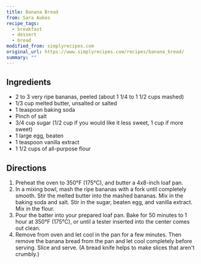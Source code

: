 ```yaml
---
title: Banana Bread
from: Sara Aukes
recipe_tags:
  - breakfast
  - dessert
  - bread
modified_from: simplyrecipes.com
original_url: https://www.simplyrecipes.com/recipes/banana_bread/
summary: ""
---
```


## Ingredients

* 2 to 3 very ripe bananas, peeled (about 1 1/4 to 1 1/2 cups mashed)
* 1/3 cup melted butter, unsalted or salted
* 1 teaspoon baking soda
* Pinch of salt
* 3/4 cup sugar (1/2 cup if you would like it less sweet, 1 cup if more sweet)
* 1 large egg, beaten
* 1 teaspoon vanilla extract
* 1 1/2 cups of all-purpose flour

## Directions

1. Preheat the oven to 350°F (175°C), and butter a 4x8-inch loaf pan.
1. In a mixing bowl, mash the ripe bananas with a fork until completely smooth. Stir the melted butter into the mashed bananas.
Mix in the baking soda and salt. Stir in the sugar, beaten egg, and vanilla extract. Mix in the flour.
1. Pour the batter into your prepared loaf pan. Bake for 50 minutes to 1 hour at 350°F (175°C), or until a tester inserted into the center comes out clean.
1. Remove from oven and let cool in the pan for a few minutes. Then remove the banana bread from the pan and let cool completely before serving. Slice and serve. (A bread knife helps to make slices that aren't crumbly.)